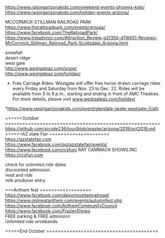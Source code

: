 




https://www.raisingarizonakids.com/weekend-events-phoenix-kids/    
https://www.raisingarizonakids.com/holiday-events-arizona/    
     
 MCCORMICK-STILLMAN RAILROAD PARK        
https://www.therailroadpark.com/events/groups/     
https://www.facebook.com/TheRailroadPark/      
https://www.tripadvisor.com/Attraction_Review-g31350-d116651-Reviews-McCormick_Stillman_Railroad_Park-Scottsdale_Arizona.html    
    
     
                    
         
snowfall   
desert ridge   
west gate   
http://www.westgateaz.com/snow/   
http://www.westgateaz.com/holiday/   
* Free Carriage Rides: Westgate will offer free horse-drawn carriage rides every Friday and
Saturday from Nov. 23 to Dec. 22. Rides will be available from 5 to 9 p.m., starting and ending in
front of AMC Theatres. For more details, please visit www.westgateaz.com/holiday/.   

*https://www.raisingarizonakids.com/event/glendale-skate-westgate-2/all/    
     
======October ======================================================    
https://github.com/sjcode236/tour/blob/master/arizona/2019/oct2019.md     
======AZ state Fair =====================     
https://azstatefair.com     
https://www.facebook.com/pg/azstatefair/events/      
https://www.facebook.com/rcsfun/  RAY CAMMACK SHOWS.INC https://rcsfun.com   


check for unlimited ride dates   
discounted admission   
read and ride    
milk producer entry   

===Anthem fest ==================    
https://www.facebook.com/daisymountainrailroad/    
https://www.onlineatanthem.com/events/autumnfest.php     
https://www.facebook.com/AnthemCommunityCouncil     
https://www.facebook.com/FrazierShows    
FREE parking & FREE admission  
Unlimited ride wristbands  



=====End October =======================================     


